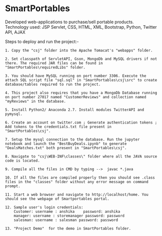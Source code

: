 # SmartPortables
Developed web-applications to purchase/sell portable products.
Technology used: JSP Servlet, CSS, HTML, XML, Bootstrap, Python, Twitter API, AJAX


Steps to deploy and run the project:-

	1. Copy the "csj" folder into the Apache Tomacat's "webapps" folder.

	2. Set classpath of ServletAPI, Gson, MongoDb and MySQL drivers if not there. The required JAR files can be found in "SmartPortables\requiredLibs" folder.

	3. You should have MySQL running on port number 3306. Execute the attach SQL script file "sql.sql" in "SmartPortables\csj\src" to create database/tables required to run the project.

	4. This project also requires that you have a MongoDb Database running on port number 27017 named "CustomerReviews" and collection named "myReviews" in the database.

	5. Install Python2/ Anaconda 2.7. Install modules TwitterAPI and pymysql.
	
	6. Create an account on twitter.com ; Generate authentication tokens ;  Add tokens to the credentials.txt file present in "SmartPortables\csj".

	7. Setup the mysql connection to the database. Run the jupyter notebook and launch the "BestBuyDeals.ipynb" to generate "DealsMatches.txt" both present in "SmartPortables\csj".

	8. Navigate to "csj\WEB-INF\classes\" folder where all the JAVA source code is located. 

	9. Compile all the files in CMD by typing -->  javac *.java

	10. If all the files are compiled properly then you should see .class files in the "classes" folder without any error message on command prompt.

	11. Start a web browser and navigate to http://localhost/home. You should see the webpage of Smartportables portal.

	12. Sample user's login credentials:
		Customer: username : anshika	password: anshika
		manager: username : storemanager password: password
		salesman: username : salesman password: password

	13. "Project Demo"  for the demo in SmartPortables folder.
